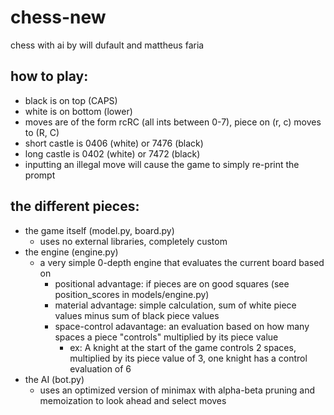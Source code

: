 # chess-new

chess with ai by will dufault and mattheus faria

## how to play:
- black is on top (CAPS)
- white is on bottom (lower)
- moves are of the form rcRC (all ints between 0-7), piece on (r, c) moves to (R, C)
- short castle is 0406 (white) or 7476 (black)
- long castle is 0402 (white) or 7472 (black)
- inputting an illegal move will cause the game to simply re-print the prompt

## the different pieces:
- the game itself (model.py, board.py)
	- uses no external libraries, completely custom
- the engine (engine.py)
	- a very simple 0-depth engine that evaluates the current board based on
		- positional advantage: if pieces are on good squares (see position_scores in models/engine.py)
		- material advantage: simple calculation, sum of white piece values minus sum of black piece values
		- space-control adavantage: an evaluation based on how many spaces a piece "controls" multiplied by its piece value 
			- ex: A knight at the start of the game controls 2 spaces, multiplied by its piece value of 3, one knight has a control evaluation of 6
- the AI (bot.py)
	- uses an optimized version of minimax with alpha-beta pruning and memoization to look ahead and select moves
